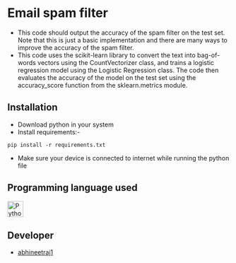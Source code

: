 # Email spam filter

*	This code should output the accuracy of the spam filter on the test set. Note that this is just a basic implementation and there are many ways to improve the accuracy of the spam filter.
*	This code uses the scikit-learn library to convert the text into bag-of-words vectors using the CountVectorizer class, and trains a logistic regression model using the Logistic Regression class. The code then evaluates the accuracy of the model on the test set using the accuracy_score function from the sklearn.metrics module.

## Installation
*	Download python in your system
*	Install requirements:-
```
pip install -r requirements.txt
```
*	Make sure your device is connected to internet while running the python file


## Programming language used
<a href="https://www.python.org/" target="_blank" rel="noreferrer"><img src="https://raw.githubusercontent.com/danielcranney/readme-generator/main/public/icons/skills/python-colored.svg" width="36" height="36" alt="Python" /></a>

## Developer
*	[abhineetraj1](http://github.com/abhineetraj1)
